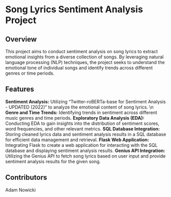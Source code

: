 # Song Lyrics Sentiment Analysis Project

## Overview

This project aims to conduct sentiment analysis on song lyrics to extract emotional insights from a diverse collection of songs. By leveraging natural language processing (NLP) techniques, the project seeks to understand the emotional tone of individual songs and identify trends across different genres or time periods.

## Features

**Sentiment Analysis:** Utilizing “Twitter-roBERTa-base for Sentiment Analysis - UPDATED (2022)” to analyze the emotional content of song lyrics. \n
**Genre and Time Trends:** Identifying trends in sentiment across different music genres and time periods.
**Exploratory Data Analysis (EDA):** Conducting EDA to gain insights into the distribution of sentiment scores, word frequencies, and other relevant metrics.
**SQL Database Integration:** Storing cleaned lyrics data and sentiment analysis results in a SQL database for efficient data management and retrieval.
**Flask Web Application:** Integrating Flask to create a web application for interacting with the SQL database and displaying sentiment analysis results.
**Genius API Integration:** Utilizing the Genius API to fetch song lyrics based on user input and provide sentiment analysis results for the given song.

## Contributors

Adam Nowicki
